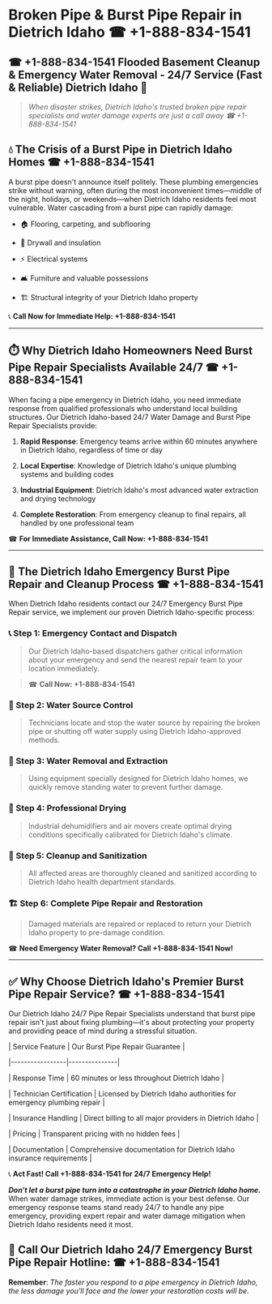 # Broken Pipe & Burst Pipe Repair in Dietrich Idaho ☎ +1-888-834-1541  
## ☎ +1-888-834-1541 Flooded Basement Cleanup & Emergency Water Removal - 24/7 Service (Fast & Reliable) Dietrich Idaho 🚨  

> *When disaster strikes, Dietrich Idaho's trusted broken pipe repair specialists and water damage experts are just a call away ☎ +1-888-834-1541*  

## 💧 The Crisis of a Burst Pipe in Dietrich Idaho Homes ☎ +1-888-834-1541  

A burst pipe doesn't announce itself politely. These plumbing emergencies strike without warning, often during the most inconvenient times—middle of the night, holidays, or weekends—when Dietrich Idaho residents feel most vulnerable. Water cascading from a burst pipe can rapidly damage:  

* 🏠 Flooring, carpeting, and subflooring  
* 🧱 Drywall and insulation  
* ⚡ Electrical systems  
* 🛋️ Furniture and valuable possessions  
* 🏗️ Structural integrity of your Dietrich Idaho property  

📞 **Call Now for Immediate Help: +1-888-834-1541**  

---  

## ⏱️ Why Dietrich Idaho Homeowners Need Burst Pipe Repair Specialists Available 24/7 ☎ +1-888-834-1541  

When facing a pipe emergency in Dietrich Idaho, you need immediate response from qualified professionals who understand local building structures. Our Dietrich Idaho-based 24/7 Water Damage and Burst Pipe Repair Specialists provide:  

1. **Rapid Response**: Emergency teams arrive within 60 minutes anywhere in Dietrich Idaho, regardless of time or day  
2. **Local Expertise**: Knowledge of Dietrich Idaho's unique plumbing systems and building codes  
3. **Industrial Equipment**: Dietrich Idaho's most advanced water extraction and drying technology  
4. **Complete Restoration**: From emergency cleanup to final repairs, all handled by one professional team  

☎ **For Immediate Assistance, Call Now: +1-888-834-1541**  

---  

## 🔧 The Dietrich Idaho Emergency Burst Pipe Repair and Cleanup Process ☎ +1-888-834-1541  

When Dietrich Idaho residents contact our 24/7 Emergency Burst Pipe Repair service, we implement our proven Dietrich Idaho-specific process:  

### 📞 Step 1: Emergency Contact and Dispatch  
> Our Dietrich Idaho-based dispatchers gather critical information about your emergency and send the nearest repair team to your location immediately.  
> ☎ **Call Now: +1-888-834-1541**  

### 🚿 Step 2: Water Source Control  
> Technicians locate and stop the water source by repairing the broken pipe or shutting off water supply using Dietrich Idaho-approved methods.  

### 🌊 Step 3: Water Removal and Extraction  
> Using equipment specially designed for Dietrich Idaho homes, we quickly remove standing water to prevent further damage.  

### 💨 Step 4: Professional Drying  
> Industrial dehumidifiers and air movers create optimal drying conditions specifically calibrated for Dietrich Idaho's climate.  

### 🧼 Step 5: Cleanup and Sanitization  
> All affected areas are thoroughly cleaned and sanitized according to Dietrich Idaho health department standards.  

### 🏗️ Step 6: Complete Pipe Repair and Restoration  
> Damaged materials are repaired or replaced to return your Dietrich Idaho property to pre-damage condition.  

☎ **Need Emergency Water Removal? Call +1-888-834-1541 Now!**  

---  

## ✅ Why Choose Dietrich Idaho's Premier Burst Pipe Repair Service? ☎ +1-888-834-1541  

Our Dietrich Idaho 24/7 Pipe Repair Specialists understand that burst pipe repair isn't just about fixing plumbing—it's about protecting your property and providing peace of mind during a stressful situation.  

| Service Feature | Our Burst Pipe Repair Guarantee |  
|-----------------|---------------|  
| Response Time | 60 minutes or less throughout Dietrich Idaho |  
| Technician Certification | Licensed by Dietrich Idaho authorities for emergency plumbing repair |  
| Insurance Handling | Direct billing to all major providers in Dietrich Idaho |  
| Pricing | Transparent pricing with no hidden fees |  
| Documentation | Comprehensive documentation for Dietrich Idaho insurance requirements |  

📞 **Act Fast! Call +1-888-834-1541 for 24/7 Emergency Help!**  

***Don't let a burst pipe turn into a catastrophe in your Dietrich Idaho home.*** When water damage strikes, immediate action is your best defense. Our emergency response teams stand ready 24/7 to handle any pipe emergency, providing expert repair and water damage mitigation when Dietrich Idaho residents need it most.  

## 📱 Call Our Dietrich Idaho 24/7 Emergency Burst Pipe Repair Hotline: ☎ +1-888-834-1541  

**Remember**: *The faster you respond to a pipe emergency in Dietrich Idaho, the less damage you'll face and the lower your restoration costs will be.*